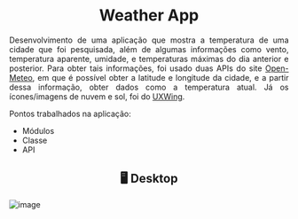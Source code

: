 <h1 align="center" id="title">Weather App</h1>
<p align="justify" class="description">Desenvolvimento de uma aplicação que mostra a temperatura de uma cidade que foi pesquisada, além de algumas informações como vento, temperatura aparente, umidade, e temperaturas máximas do dia anterior e posterior. Para obter tais informações, foi usado duas APIs do site <a href="https://open-meteo.com/">Open-Meteo</a>, em que é possível obter a latitude e longitude da cidade, e a partir dessa informação, obter dados como a temperatura atual. Já os ícones/imagens de nuvem e sol, foi do <a href="https://uxwing.com/">UXWing</a>.
</p>

Pontos trabalhados na aplicação:
- Módulos
- Classe
- API

<h2 align="center" id="subtitle">🖥️ Desktop</h2>

![image](https://github.com/deivisondelmiro/weather-app/assets/98898754/9347bf11-1cd1-42eb-bcda-a02ad3af021e)
